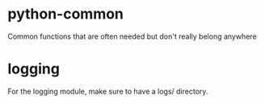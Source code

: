 python-common
=============

Common functions that are often needed but don't really belong anywhere

logging
=============

For the logging module, make sure to have a logs/ directory. 

